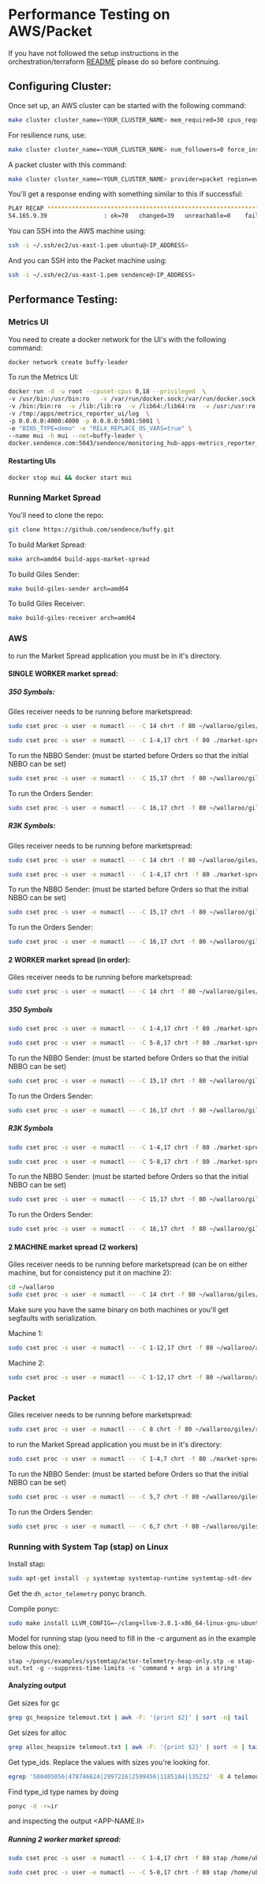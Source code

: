 # Performance Testing on AWS/Packet

If you have not followed the setup instructions in the orchestration/terraform [README](https://github.com/Sendence/buffy/tree/master/orchestration/terraform) please do so before continuing.

## Configuring Cluster:

Once set up, an AWS cluster can be started with the following command:

```bash
make cluster cluster_name=<YOUR_CLUSTER_NAME> mem_required=30 cpus_required=36 num_followers=0 force_instance=c4.8xlarge spot_bid_factor=100 ansible_system_cpus=0,18 ansible_isolcpus=false no_spot=true
```

For resilience runs, use:

```bash
make cluster cluster_name=<YOUR_CLUSTER_NAME> num_followers=0 force_instance=i2.8xlarge spot_bid_factor=100 ansible_system_cpus=0,16 ansible_isolcpus=false no_spot=true
```


A packet cluster with this command:

```bash
make cluster cluster_name=<YOUR_CLUSTER_NAME> provider=packet region=ewr1 use_automagic_instances=false num_followers=0 ansible_install_devtools=true ansible_system_cpus=0,24 force_instance=baremetal_2 ansible_isolcpus=true
```


You'll get a response ending with something similar to this if successful:

```bash
PLAY RECAP *********************************************************************
54.165.9.39                : ok=70   changed=39   unreachable=0    failed=0
```

You can SSH into the AWS machine using:

```bash
ssh -i ~/.ssh/ec2/us-east-1.pem ubuntu@<IP_ADDRESS>
```

And you can SSH into the Packet machine using:

```bash
ssh -i ~/.ssh/ec2/us-east-1.pem sendence@<IP_ADDRESS>
```

## Performance Testing:

### Metrics UI

You need to create a docker network for the UI's with the following command:

```bash
docker network create buffy-leader
```

To run the Metrics UI:

```bash
docker run -d -u root --cpuset-cpus 0,18 --privileged  \
-v /usr/bin:/usr/bin:ro   -v /var/run/docker.sock:/var/run/docker.sock \
-v /bin:/bin:ro  -v /lib:/lib:ro  -v /lib64:/lib64:ro  -v /usr:/usr:ro  \
-v /tmp:/apps/metrics_reporter_ui/log  \
-p 0.0.0.0:4000:4000 -p 0.0.0.0:5001:5001 \
-e "BINS_TYPE=demo" -e "RELX_REPLACE_OS_VARS=true" \
--name mui -h mui --net=buffy-leader \
docker.sendence.com:5043/sendence/monitoring_hub-apps-metrics_reporter_ui.amd64:sendence-2.3.0-2462-gf6421db
```

#### Restarting UIs

```bash
docker stop mui && docker start mui
```


### Running Market Spread

You'll need to clone the repo:

```bash
git clone https://github.com/sendence/buffy.git
```

To build Market Spread:

```bash
make arch=amd64 build-apps-market-spread
```

To build Giles Sender:

```bash
make build-giles-sender arch=amd64
```

To build Giles Receiver:

```bash
make build-giles-receiver arch=amd64
```

### AWS

to run the Market Spread application you must be in it's directory.

#### SINGLE WORKER market spread:

##### 350 Symbols:

Giles receiver needs to be running before marketspread:

```bash
sudo cset proc -s user -e numactl -- -C 14 chrt -f 80 ~/wallaroo/giles/receiver/receiver --ponythreads=1 --ponynoblock -w -l 127.0.0.1:5555
```

```bash
sudo cset proc -s user -e numactl -- -C 1-4,17 chrt -f 80 ./market-spread -i 127.0.0.1:7000,127.0.0.1:7001 -o 127.0.0.1:5555 -m 127.0.0.1:5001 --ponythreads 4 --ponypinasio --ponynoblock -c 127.0.0.1:12500 -d 127.0.0.1:12501
```

To run the NBBO Sender: (must be started before Orders so that the initial NBBO can be set)

```bash
sudo cset proc -s user -e numactl -- -C 15,17 chrt -f 80 ~/wallaroo/giles/sender/sender -h 127.0.0.1:7001 -m 10000000000 -s 300 -i 2_500_000 -f ~/wallaroo/testing/data/market_spread/nbbo/350-symbols_nbbo-fixish.msg -r --ponythreads=1 -y -g 46 --ponypinasio -w —ponynoblock
```

To run the Orders Sender:

```bash
sudo cset proc -s user -e numactl -- -C 16,17 chrt -f 80 ~/wallaroo/giles/sender/sender -h 127.0.0.1:7000 -m 5000000000 -s 300 -i 5_000_000 -f ~/wallaroo/testing/data/market_spread/orders/350-symbols_orders-fixish.msg -r --ponythreads=1 -y -g 57 --ponypinasio -w —ponynoblock
```

##### R3K Symbols:

Giles receiver needs to be running before marketspread:

```bash
sudo cset proc -s user -e numactl -- -C 14 chrt -f 80 ~/wallaroo/giles/receiver/receiver --ponythreads=1 --ponynoblock -w -l 127.0.0.1:5555
```

```bash
sudo cset proc -s user -e numactl -- -C 1-4,17 chrt -f 80 ./market-spread -i 127.0.0.1:7000,127.0.0.1:7001 -o 127.0.0.1:5555 -m 127.0.0.1:5001 -f ~/wallaroo/testing/data/market_spread/nbbo/r3k-symbols_initial-nbbo-fixish.msg -s ~/wallaroo/testing/data/market_spread/symbols/r3k-legal-symbols.msg --ponythreads 4 --ponypinasio --ponynoblock -c 127.0.0.1:12500 -d 127.0.0.1:12501
```

To run the NBBO Sender: (must be started before Orders so that the initial NBBO can be set)

```bash
sudo cset proc -s user -e numactl -- -C 15,17 chrt -f 80 ~/wallaroo/giles/sender/sender -h 127.0.0.1:7001 -m 10000000000 -s 300 -i 2_500_000 -f ~/wallaroo/testing/data/market_spread/nbbo/r3k-symbols_nbbo-fixish.msg -r --ponythreads=1 -y -g 46 --ponypinasio -w —ponynoblock
```

To run the Orders Sender:

```bash
sudo cset proc -s user -e numactl -- -C 16,17 chrt -f 80 ~/wallaroo/giles/sender/sender -h 127.0.0.1:7000 -m 5000000000 -s 300 -i 5_000_000 -f ~/wallaroo/testing/data/market_spread/orders/r3k-symbols_orders-fixish.msg -r --ponythreads=1 -y -g 57 --ponypinasio -w —ponynoblock
```


#### 2 WORKER market spread (in order):

Giles receiver needs to be running before marketspread:

```bash
sudo cset proc -s user -e numactl -- -C 14 chrt -f 80 ~/wallaroo/giles/receiver/receiver --ponythreads=1 --ponynoblock -w -l 127.0.0.1:5555
```

##### 350 Symbols

```bash
sudo cset proc -s user -e numactl -- -C 1-4,17 chrt -f 80 ./market-spread -i 127.0.0.1:7000,127.0.0.1:7001 -o 127.0.0.1:5555 -m 127.0.0.1:5001 -c 127.0.0.1:12500 -d 127.0.0.1:12501 --ponythreads 4 --ponypinasio --ponynoblock -w 2 -t
```

```bash
sudo cset proc -s user -e numactl -- -C 5-8,17 chrt -f 80 ./market-spread -i 127.0.0.1:7000,127.0.0.1:7001 -o 127.0.0.1:5555 -m 127.0.0.1:5001 -c 127.0.0.1:12500 -d 127.0.0.1:12501 --ponythreads 4 --ponypinasio --ponynoblock -w 2 -n worker2
```

To run the NBBO Sender: (must be started before Orders so that the initial NBBO can be set)

```bash
sudo cset proc -s user -e numactl -- -C 15,17 chrt -f 80 ~/wallaroo/giles/sender/sender -h 127.0.0.1:7001 -m 10000000000 -s 300 -i 2_500_000 -f ~/wallaroo/testing/data/market_spread/nbbo/350-symbols_nbbo-fixish.msg -r --ponythreads=1 -y -g 46 --ponypinasio -w —ponynoblock
```

To run the Orders Sender:

```bash
sudo cset proc -s user -e numactl -- -C 16,17 chrt -f 80 ~/wallaroo/giles/sender/sender -h 127.0.0.1:7000 -m 5000000000 -s 300 -i 5_000_000 -f ~/wallaroo/testing/data/market_spread/orders/350-symbols_orders-fixish.msg -r --ponythreads=1 -y -g 57 --ponypinasio -w —ponynoblock
```

##### R3K Symbols

```bash
sudo cset proc -s user -e numactl -- -C 1-4,17 chrt -f 80 ./market-spread -i 127.0.0.1:7000,127.0.0.1:7001 -o 127.0.0.1:5555 -m 127.0.0.1:5001 -c 127.0.0.1:12500 -d 127.0.0.1:12501 --ponythreads 4 --ponypinasio --ponynoblock -w 2 -t -f ~/wallaroo/testing/data/market_spread/nbbo/350-symbols_initial-nbbo-fixish.msg -s ~/wallaroo/testing/data/market_spread/symbols/350-legal-symbols.msg
```

```bash
sudo cset proc -s user -e numactl -- -C 5-8,17 chrt -f 80 ./market-spread -i 127.0.0.1:7000,127.0.0.1:7001 -o 127.0.0.1:5555 -m 127.0.0.1:5001 -c 127.0.0.1:12500 -d 127.0.0.1:12501 --ponythreads 4 --ponypinasio --ponynoblock -w 2 -n worker2
```

To run the NBBO Sender: (must be started before Orders so that the initial NBBO can be set)

```bash
sudo cset proc -s user -e numactl -- -C 15,17 chrt -f 80 ~/wallaroo/giles/sender/sender -h 127.0.0.1:7001 -m 10000000000 -s 300 -i 2_500_000 -f ~/wallaroo/testing/data/market_spread/r3k-symbols_nbbo-fixish.msg -r --ponythreads=1 -y -g 46 --ponypinasio -w —ponynoblock
```

To run the Orders Sender:

```bash
sudo cset proc -s user -e numactl -- -C 16,17 chrt -f 80 ~/wallaroo/giles/sender/sender -h 127.0.0.1:7000 -m 5000000000 -s 300 -i 5_000_000 -f ~/wallaroo/testing/data/market_spread/r3k-symbols_orders-fixish.msg -r --ponythreads=1 -y -g 57 --ponypinasio -w —ponynoblock
```

#### 2 MACHINE market spread (2 workers)

Giles receiver needs to be running before marketspread (can be on either machine, but for consistency put it on
machine 2):

```bash
cd ~/wallaroo
sudo cset proc -s user -e numactl -- -C 14 chrt -f 80 ~/wallaroo/giles/receiver/receiver --ponythreads=1 --ponynoblock -w -l 0.0.0.0:5555
```

Make sure you have the same binary on both machines or you'll get segfaults with serialization.

Machine 1:

```bash
sudo cset proc -s user -e numactl -- -C 1-12,17 chrt -f 80 ~/wallaroo/apps/market-spread/market-spread -i 0.0.0.0:7000,0.0.0.0:7001 -o <MACHINE IP ADDRESS FOR OUTPUT>:5555 -m <MACHINE IP ADDRESS FOR METRICS>:5001 -c 0.0.0.0:12500 -d 0.0.0.0:12501 --ponythreads 12 --ponypinasio --ponynoblock -t -w 2
```

Machine 2:

```bash
sudo cset proc -s user -e numactl -- -C 1-12,17 chrt -f 80 ~/wallaroo/apps/market-spread/market-spread -i 0.0.0.0:7000,0.0.0.0:7001 -o <MACHINE IP ADDRESS FOR OUTPUT>:5555 -m <MACHINE IP ADDRESS FOR METRICS>:5001 -c 0.0.0.0:12500 -d 0.0.0.0:12501 --ponythreads 12 --ponypinasio --ponynoblock -n worker2 -w 2
```

### Packet

Giles receiver needs to be running before marketspread:

```bash
sudo cset proc -s user -e numactl -- -C 8 chrt -f 80 ~/wallaroo/giles/receiver/receiver --ponythreads=1 --ponynoblock -w -l 127.0.0.1:5555
```

to run the Market Spread application you must be in it's directory:

```bash
sudo cset proc -s user -e numactl -- -C 1-4,7 chrt -f 80 ./market-spread -i 127.0.0.1:7000,127.0.0.1:7001 -o 127.0.0.1:5555 -m 127.0.0.1:5001 -e 150000000 --ponythreads 4 --ponypinasio
```

To run the NBBO Sender: (must be started before Orders so that the initial NBBO can be set)

```bash
sudo cset proc -s user -e numactl -- -C 5,7 chrt -f 80 ~/wallaroo/giles/sender/sender -h 127.0.0.1:7001 -m 100000000 -s 300 -i 2_500_000 -f ~/wallaroo/testing/data/market_spread/nbbo/350-symbols_nbbo-fixish.msg -r --ponythreads=1 -y -g 46 --ponypinasio -w —ponynoblock
```

To run the Orders Sender:

```bash
sudo cset proc -s user -e numactl -- -C 6,7 chrt -f 80 ~/wallaroo/giles/sender/sender -h 127.0.0.1:7000 -m 50000000 -s 300 -i 5_000_000 -f ~/wallaroo/testing/data/market_spread/orders/350-symbols_orders-fixish.msg -r --ponythreads=1 -y -g 57 --ponypinasio -w —ponynoblock
```

### Running with System Tap (stap) on Linux

Install stap:
```bash
sudo apt-get install -y systemtap systemtap-runtime systemtap-sdt-dev
```

Get the `dh_actor_telemetry` ponyc branch.

Compile ponyc:

```bash
sudo make install LLVM_CONFIG=~/clang+llvm-3.8.1-x86_64-linux-gnu-ubuntu-16.04/bin/llvm-config use=dtrace
```

Model for running stap (you need to fill in the -c argument as in the example below this one):

```
stap ~/ponyc/examples/systemtap/actor-telemetry-heap-only.stp -o stap-out.txt -g --suppress-time-limits -c 'command + args in a string'
```


#### Analyzing output

Get sizes for gc

```bash
grep gc_heapsize telemout.txt | awk -F: '{print $2}' | sort -n| tail
```

Get sizes for alloc

```bash
grep alloc_heapsize telemout.txt | awk -F: '{print $2}' | sort -n | tail
```

Get type_ids. Replace the values with sizes you're looking for.

```bash
egrep '500405056|478746624|2997216|2599456|1185184|135232' -B 4 telemout.txt
```

Find type_id type names by doing

```bash
ponyc -d -r=ir
```

and inspecting the output <APP-NAME.ll>

##### Running 2 worker market spread:

```bash
sudo cset proc -s user -e numactl -- -C 1-4,17 chrt -f 80 stap /home/ubuntu/ponyc/examples/systemtap/actor-telemetry-heap-only.stp -o market-stap-w1.txt -g --suppress-time-limits -c '~/wallaroo/apps/market-spread/market-spread -i 127.0.0.1:7000,127.0.0.1:7001 -o 127.0.0.1:5555 -m 127.0.0.1:5001 -c 127.0.0.1:12500 -d 127.0.0.1:12501 --ponythreads 4 --ponypinasio --ponynoblock -w 2 -t'
```

```bash
sudo cset proc -s user -e numactl -- -C 5-8,17 chrt -f 80 stap /home/ubuntu/ponyc/examples/systemtap/actor-telemetry-heap-only.stp -o market-stap-w2.txt -g --suppress-time-limits -c '~/wallaroo/apps/market-spread/market-spread -i 127.0.0.1:7000,127.0.0.1:7001 -o 127.0.0.1:5555 -m 127.0.0.1:5001 -c 127.0.0.1:12500 -d 127.0.0.1:12501 --ponythreads 4 --ponypinasio --ponynoblock -w 2'
```
